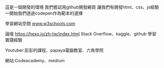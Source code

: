 這是一個開發的環境
我們嘗試用github開發網頁
讓我們有開發html、css、js經驗
一開始我們透過codepen作為範本的選擇

學習網站空間
www.w3schools.com

論壇
https://hexo.io/zh-tw/index.html
Stack Overflow、kaggle、github
學習實踐經驗

Youtuber:彭彭的課程、papaya電腦教室、六角學院

網站:Codeacademy、medium
